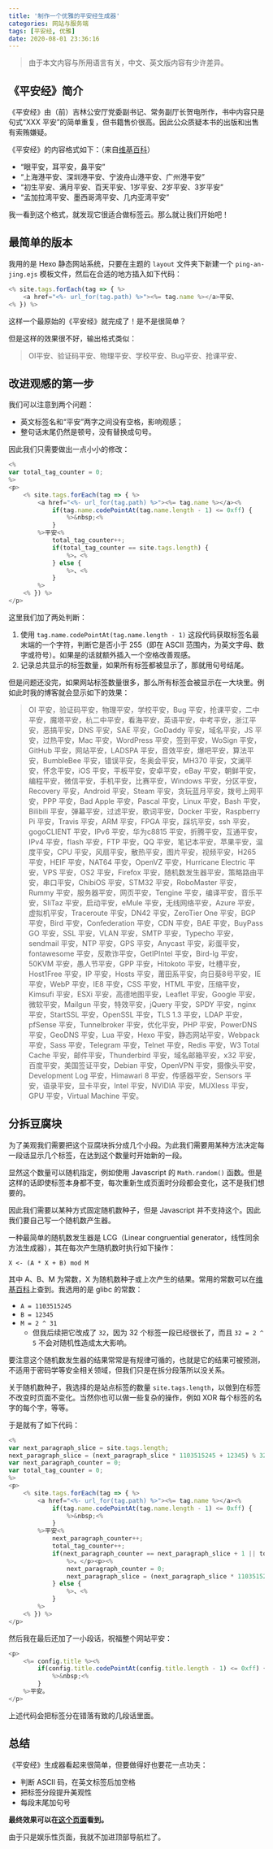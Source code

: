 ```yaml
---
title: '制作一个优雅的平安经生成器'
categories: 网站与服务端
tags: [平安经, 优雅]
date: 2020-08-01 23:36:16
---
```


> 由于本文内容与所用语言有关，中文、英文版内容有少许差异。

《平安经》简介
------------

《平安经》由（前）吉林公安厅党委副书记、常务副厅长贺电所作，书中内容只是句式“XXX 平安”的简单重复，但书籍售价很高。因此公众质疑本书的出版和出售有索贿嫌疑。

《平安经》的内容格式如下：（来自[维基百科](https://zh.wikipedia.org/wiki/%E5%B9%B3%E5%AE%89%E7%BB%8F)）

- “眼平安，耳平安，鼻平安”
- “上海港平安、深圳港平安、宁波舟山港平安、广州港平安”
- “初生平安、满月平安、百天平安、1岁平安、2岁平安、3岁平安”
- “孟加拉湾平安、墨西哥湾平安、几内亚湾平安”

我一看到这个格式，就发现它很适合做标签云。那么就让我们开始吧！

最简单的版本
----------

我用的是 Hexo 静态网站系统，只要在主题的 `layout` 文件夹下新建一个 `ping-an-jing.ejs` 模板文件，然后在合适的地方插入如下代码：

```javascript
<% site.tags.forEach(tag => { %>
    <a href="<%- url_for(tag.path) %>"><%= tag.name %></a>平安、
<% }) %>
```

这样一个最原始的《平安经》就完成了！是不是很简单？

但是这样的效果很不好，输出格式类似：

> OI平安、验证码平安、物理平安、学校平安、Bug平安、抢课平安、

改进观感的第一步
-------------

我们可以注意到两个问题：

- 英文标签名和“平安”两字之间没有空格，影响观感；
- 整句话末尾仍然是顿号，没有替换成句号。

因此我们只需要做出一点小小的修改：

```javascript
<%
var total_tag_counter = 0;
%>
<p>
    <% site.tags.forEach(tag => { %>
        <a href="<%- url_for(tag.path) %>"><%= tag.name %></a><%
            if(tag.name.codePointAt(tag.name.length - 1) <= 0xff) {
                %>&nbsp;<%
            }
        %>平安<%
            total_tag_counter++;
            if(total_tag_counter == site.tags.length) {
                %>。<%
            } else {
                %>、<%
            }
        %>
    <% }) %>
</p>
```

这里我们加了两处判断：

1. 使用 `tag.name.codePointAt(tag.name.length - 1)` 这段代码获取标签名最末端的一个字符，判断它是否小于 255（即在 ASCII 范围内，为英文字母、数字或符号）。如果是的话就额外插入一个空格改善观感。
2. 记录总共显示的标签数量，如果所有标签都被显示了，那就用句号结尾。

但是问题还没完，如果网站标签数量很多，那么所有标签会被显示在一大块里。例如此时我的博客就会显示如下的效果：

> OI 平安，验证码平安，物理平安，学校平安，Bug 平安，抢课平安，二中平安，魔塔平安，杭二中平安，看海平安，英语平安，中考平安，浙江平安，恶搞平安，DNS 平安，SAE 平安，GoDaddy 平安，域名平安，JS 平安，过热平安，Mac 平安，WordPress 平安，签到平安，WoSign 平安，GitHub 平安，网站平安，LADSPA 平安，音效平安，爆吧平安，算法平安，BumbleBee 平安，错误平安，冬奥会平安，MH370 平安，文澜平安，怀念平安，iOS 平安，平板平安，安卓平安，eBay 平安，朝鲜平安，编程平安，微信平安，手机平安，比赛平安，Windows 平安，分区平安，Recovery 平安，Android 平安，Steam 平安，贪玩蓝月平安，拨号上网平安，PPP 平安，Bad Apple 平安，Pascal 平安，Linux 平安，Bash 平安，Bilibili 平安，弹幕平安，过滤平安，歌词平安，Docker 平安，Raspberry Pi 平安，Travis 平安，ARM 平安，FPGA 平安，踩坑平安，ssh 平安，gogoCLIENT 平安，IPv6 平安，华为c8815 平安，折腾平安，互通平安，IPv4 平安，flash 平安，FTP 平安，QQ 平安，笔记本平安，苹果平安，温度平安，CPU 平安，风扇平安，散热平安，图片平安，视频平安，H265 平安，HEIF 平安，NAT64 平安，OpenVZ 平安，Hurricane Electric 平安，VPS 平安，OS2 平安，Firefox 平安，随机数发生器平安，策略路由平安，串口平安，ChibiOS 平安，STM32 平安，RoboMaster 平安，Rummy 平安，服务器平安，网页平安，Tengine 平安，编译平安，音乐平安，SliTaz 平安，启动平安，eMule 平安，无线网络平安，Azure 平安，虚拟机平安，Traceroute 平安，DN42 平安，ZeroTier One 平安，BGP 平安，Bird 平安，Confederation 平安，CDN 平安，BAE 平安，BuyPass GO 平安，SSL 平安，VLAN 平安，SMTP 平安，Typecho 平安，sendmail 平安，NTP 平安，GPS 平安，Anycast 平安，彩蛋平安，fontawesome 平安，反欺诈平安，GetIPIntel 平安，Bird-lg 平安，50KVM 平安，愚人节平安，GPP 平安，Hitokoto 平安，吐槽平安，Host1Free 平安，IP 平安，Hosts 平安，莆田系平安，向日葵8号平安，IE 平安，WebP 平安，IE8 平安，CSS 平安，HTML 平安，压缩平安，Kimsufi 平安，ESXi 平安，高德地图平安，Leaflet 平安，Google 平安，微软平安，Mailgun 平安，特效平安，jQuery 平安，SPDY 平安，nginx 平安，StartSSL 平安，OpenSSL 平安，TLS 1.3 平安，LDAP 平安，pfSense 平安，Tunnelbroker 平安，优化平安，PHP 平安，PowerDNS 平安，GeoDNS 平安，Lua 平安，Hexo 平安，静态网站平安，Webpack 平安，Sass 平安，Telegram 平安，Telnet 平安，Redis 平安，W3 Total Cache 平安，邮件平安，Thunderbird 平安，域名邮箱平安，x32 平安，百度平安，美国签证平安，Debian 平安，OpenVPN 平安，摄像头平安，Development Log 平安，Himawari 8 平安，传感器平安，Sensors 平安，语录平安，显卡平安，Intel 平安，NVIDIA 平安，MUXless 平安，GPU 平安，Virtual Machine 平安。

分拆豆腐块
--------

为了美观我们需要把这个豆腐块拆分成几个小段。为此我们需要用某种方法决定每一段话显示几个标签，在达到这个数量时开始新的一段。

显然这个数量可以随机指定，例如使用 Javascript 的 `Math.random()` 函数。但是这样的话即使标签本身都不变，每次重新生成页面时分段都会变化，这不是我们想要的。

因此我们需要以某种方式固定随机数种子，但是 Javascript 并不支持这个。因此我们要自己写一个随机数产生器。

一种最简单的随机数发生器是 LCG（Linear congruential generator，线性同余方法生成器），其在每次产生随机数时执行如下操作：

`X <- (A * X + B) mod M`

其中 A、B、M 为常数，X 为随机数种子或上次产生的结果。常用的常数可以在[维基百科](https://en.wikipedia.org/wiki/Linear_congruential_generator)上查到。我选用的是 glibc 的常数：

- `A = 1103515245`
- `B = 12345`
- `M = 2 ^ 31`
  - 但我后续把它改成了 `32`，因为 32 个标签一段已经很长了，而且 `32 = 2 ^ 5` 不会对随机性造成太大影响。

要注意这个随机数发生器的结果常常是有规律可循的，也就是它的结果可被预测，不适用于密码学等安全相关领域，但我们只是在拆分段落所以没关系。

关于随机数种子，我选择的是站点标签的数量 `site.tags.length`，以做到在标签不改变时页面不变化。当然你也可以做一些复杂的操作，例如 XOR 每个标签的名字的每个字，等等。

于是就有了如下代码：

```javascript
<%
var next_paragraph_slice = site.tags.length;
next_paragraph_slice = (next_paragraph_slice * 1103515245 + 12345) % 32;
var next_paragraph_counter = 0;
var total_tag_counter = 0;
%>
<p>
    <% site.tags.forEach(tag => { %>
        <a href="<%- url_for(tag.path) %>"><%= tag.name %></a><%
            if(tag.name.codePointAt(tag.name.length - 1) <= 0xff) {
                %>&nbsp;<%
            }
        %>平安<%
            next_paragraph_counter++;
            total_tag_counter++;
            if(next_paragraph_counter == next_paragraph_slice + 1 || total_tag_counter == site.tags.length) {
                %>。</p><p><%
                next_paragraph_counter = 0;
                next_paragraph_slice = (next_paragraph_slice * 1103515245 + 12345) % 32;
            } else {
                %>、<%
            }
        %>
    <% }) %>
</p>
```

然后我在最后还加了一小段话，祝福整个网站平安：

```javascript
<p>
    <%= config.title %><%
        if(config.title.codePointAt(config.title.length - 1) <= 0xff) {
            %>&nbsp;<%
        }
    %>平安。
</p>
```

上述代码会把标签分在错落有致的几段话里面。

总结
----

《平安经》生成器看起来很简单，但要做得好也要花一点功夫：

- 判断 ASCII 码，在英文标签后加空格
- 把标签分段提升美观性
- 每段末尾加句号

**最终效果可以在[这个页面](/page/ping-an-jing)看到。**

由于只是娱乐性页面，我就不加进顶部导航栏了。
